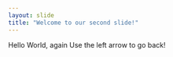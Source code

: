 ```yaml
---
layout: slide
title: "Welcome to our second slide!"
---
```

Hello World, again
Use the left arrow to go back!
